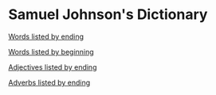 # Samuel Johnson's Dictionary

[Words listed by ending](https://johnsonsdictionary.github.io/words/ending-with/index.html)

[Words listed by beginning](https://johnsonsdictionary.github.io/words/beginning-with/index.html)

[Adjectives listed by ending](https://johnsonsdictionary.github.io/adjectives/ending-with/index.html)

[Adverbs listed by ending](https://johnsonsdictionary.github.io/adverbs/ending-with/index.html)

